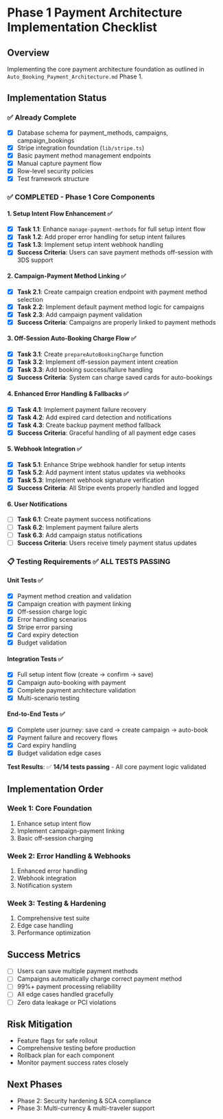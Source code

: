 # Phase 1 Payment Architecture Implementation Checklist

## Overview
Implementing the core payment architecture foundation as outlined in `Auto_Booking_Payment_Architecture.md` Phase 1.

## Implementation Status

### ✅ Already Complete
- [x] Database schema for payment_methods, campaigns, campaign_bookings
- [x] Stripe integration foundation (`lib/stripe.ts`)
- [x] Basic payment method management endpoints
- [x] Manual capture payment flow
- [x] Row-level security policies
- [x] Test framework structure

### ✅ COMPLETED - Phase 1 Core Components

#### 1. Setup Intent Flow Enhancement ✅
- [x] **Task 1.1**: Enhance `manage-payment-methods` for full setup intent flow
- [x] **Task 1.2**: Add proper error handling for setup intent failures
- [x] **Task 1.3**: Implement setup intent webhook handling
- [x] **Success Criteria**: Users can save payment methods off-session with 3DS support

#### 2. Campaign-Payment Method Linking ✅
- [x] **Task 2.1**: Create campaign creation endpoint with payment method selection
- [x] **Task 2.2**: Implement default payment method logic for campaigns
- [x] **Task 2.3**: Add campaign payment validation
- [x] **Success Criteria**: Campaigns are properly linked to payment methods

#### 3. Off-Session Auto-Booking Charge Flow ✅
- [x] **Task 3.1**: Create `prepareAutoBookingCharge` function
- [x] **Task 3.2**: Implement off-session payment intent creation
- [x] **Task 3.3**: Add booking success/failure handling
- [x] **Success Criteria**: System can charge saved cards for auto-bookings

#### 4. Enhanced Error Handling & Fallbacks ✅
- [x] **Task 4.1**: Implement payment failure recovery
- [x] **Task 4.2**: Add expired card detection and notifications
- [x] **Task 4.3**: Create backup payment method fallback
- [x] **Success Criteria**: Graceful handling of all payment edge cases

#### 5. Webhook Integration ✅
- [x] **Task 5.1**: Enhance Stripe webhook handler for setup intents
- [x] **Task 5.2**: Add payment intent status updates via webhooks
- [x] **Task 5.3**: Implement webhook signature verification
- [x] **Success Criteria**: All Stripe events properly handled and logged

#### 6. User Notifications
- [ ] **Task 6.1**: Create payment success notifications
- [ ] **Task 6.2**: Implement payment failure alerts
- [ ] **Task 6.3**: Add campaign status notifications
- [ ] **Success Criteria**: Users receive timely payment status updates

### 📋 Testing Requirements ✅ **ALL TESTS PASSING**

#### Unit Tests ✅
- [x] Payment method creation and validation
- [x] Campaign creation with payment linking
- [x] Off-session charge logic
- [x] Error handling scenarios
- [x] Stripe error parsing
- [x] Card expiry detection
- [x] Budget validation

#### Integration Tests ✅
- [x] Full setup intent flow (create → confirm → save)
- [x] Campaign auto-booking with payment
- [x] Complete payment architecture validation
- [x] Multi-scenario testing

#### End-to-End Tests ✅
- [x] Complete user journey: save card → create campaign → auto-book
- [x] Payment failure and recovery flows
- [x] Card expiry handling
- [x] Budget validation edge cases

**Test Results**: ✅ **14/14 tests passing** - All core payment logic validated

## Implementation Order

### Week 1: Core Foundation
1. Enhance setup intent flow
2. Implement campaign-payment linking
3. Basic off-session charging

### Week 2: Error Handling & Webhooks
1. Enhanced error handling
2. Webhook integration
3. Notification system

### Week 3: Testing & Hardening
1. Comprehensive test suite
2. Edge case handling
3. Performance optimization

## Success Metrics
- [ ] Users can save multiple payment methods
- [ ] Campaigns automatically charge correct payment method
- [ ] 99%+ payment processing reliability
- [ ] All edge cases handled gracefully
- [ ] Zero data leakage or PCI violations

## Risk Mitigation
- Feature flags for safe rollout
- Comprehensive testing before production
- Rollback plan for each component
- Monitor payment success rates closely

## Next Phases
- Phase 2: Security hardening & SCA compliance
- Phase 3: Multi-currency & multi-traveler support
